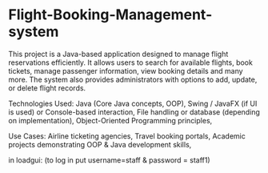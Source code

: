 # Flight-Booking-Management-system

This project is a Java-based application designed to manage flight reservations efficiently. It allows users to search for available flights, book tickets, manage passenger information, view booking details and many more. The system also provides administrators with options to add, update, or delete flight records.

Technologies Used:
Java (Core Java concepts, OOP),
Swing / JavaFX (if UI is used) or Console-based interaction,
File handling or database (depending on implementation),
Object-Oriented Programming principles,

Use Cases: 
Airline ticketing agencies,
Travel booking portals,
Academic projects demonstrating OOP & Java development skills,

in loadgui: 
(to log in put username=staff & password = staff1)
